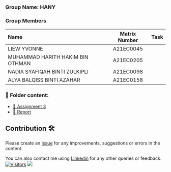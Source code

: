 ### Group Name: HANY
### Group Members

| Name                                     | Matrix Number | Task |
| :---------------------------------------- | :-------------: | ------------- |
| LIEW YVONNE | A21EC0045 |  
| MUHAMMAD HARITH HAKIM BIN OTHMAN | A21EC0205 | 
| NADIA SYAFIQAH BINTI ZULKIPLI | A21EC0098 | 
| ALYA BALQISS BINTI AZAHAR | A21EC0158 | 

### 📂 Folder content:
* [📖 Assignment 3](./ass3.ipynb)
* [📖 Report](./report.md)

## Contribution 🛠️
Please create an [Issue](https://github.com/drshahizan/Python_EDA/issues) for any improvements, suggestions or errors in the content.

You can also contact me using [Linkedin](https://www.linkedin.com/in/drshahizan/) for any other queries or feedback.
[![Visitors](https://api.visitorbadge.io/api/visitors?path=https%3A%2F%2Fgithub.com%2Fdrshahizan&labelColor=%23697689&countColor=%23555555&style=plastic)](https://visitorbadge.io/status?path=https%3A%2F%2Fgithub.com%2Fdrshahizan)
![](https://hit.yhype.me/github/profile?user_id=81284918)

